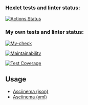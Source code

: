 ### Hexlet tests and linter status:
[![Actions Status](https://github.com/datsenko-md/fullstack-javascript-project-46/workflows/hexlet-check/badge.svg)](https://github.com/datsenko-md/fullstack-javascript-project-46/actions)

### My own tests and linter status:
[![My-check](https://github.com/datsenko-md/fullstack-javascript-project-46/workflows/my-check/badge.svg)](https://github.com/datsenko-md/fullstack-javascript-project-46/actions)

[![Maintainability](https://api.codeclimate.com/v1/badges/7c3ef6ad3ec447d3988a/maintainability)](https://codeclimate.com/github/datsenko-md/fullstack-javascript-project-46/maintainability)

[![Test Coverage](https://api.codeclimate.com/v1/badges/7c3ef6ad3ec447d3988a/test_coverage)](https://codeclimate.com/github/datsenko-md/fullstack-javascript-project-46/test_coverage)

## Usage

* [Asciinema (json)](https://asciinema.org/a/583123)
* [Asciinema (yml)](https://asciinema.org/a/583674)